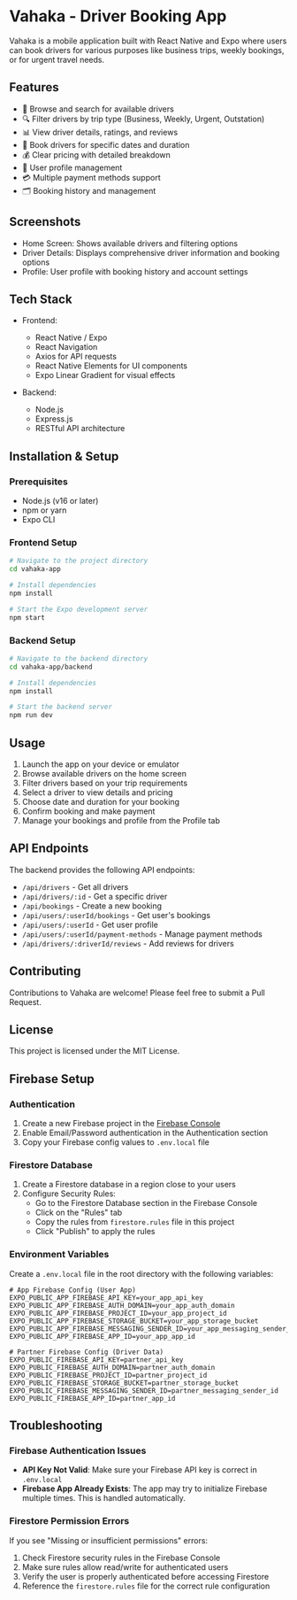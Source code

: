 # Vahaka - Driver Booking App

Vahaka is a mobile application built with React Native and Expo where users can book drivers for various purposes like business trips, weekly bookings, or for urgent travel needs.

## Features

- 🚗 Browse and search for available drivers
- 🔍 Filter drivers by trip type (Business, Weekly, Urgent, Outstation)
- 📊 View driver details, ratings, and reviews
- 📅 Book drivers for specific dates and duration
- 💰 Clear pricing with detailed breakdown
- 👤 User profile management
- 💳 Multiple payment methods support
- 🗂️ Booking history and management

## Screenshots

- Home Screen: Shows available drivers and filtering options
- Driver Details: Displays comprehensive driver information and booking options
- Profile: User profile with booking history and account settings

## Tech Stack

- Frontend:
  - React Native / Expo
  - React Navigation
  - Axios for API requests
  - React Native Elements for UI components
  - Expo Linear Gradient for visual effects

- Backend:
  - Node.js
  - Express.js
  - RESTful API architecture

## Installation & Setup

### Prerequisites

- Node.js (v16 or later)
- npm or yarn
- Expo CLI

### Frontend Setup

```bash
# Navigate to the project directory
cd vahaka-app

# Install dependencies
npm install

# Start the Expo development server
npm start
```

### Backend Setup

```bash
# Navigate to the backend directory
cd vahaka-app/backend

# Install dependencies
npm install

# Start the backend server
npm run dev
```

## Usage

1. Launch the app on your device or emulator
2. Browse available drivers on the home screen
3. Filter drivers based on your trip requirements
4. Select a driver to view details and pricing
5. Choose date and duration for your booking
6. Confirm booking and make payment
7. Manage your bookings and profile from the Profile tab

## API Endpoints

The backend provides the following API endpoints:

- `/api/drivers` - Get all drivers
- `/api/drivers/:id` - Get a specific driver
- `/api/bookings` - Create a new booking
- `/api/users/:userId/bookings` - Get user's bookings
- `/api/users/:userId` - Get user profile
- `/api/users/:userId/payment-methods` - Manage payment methods
- `/api/drivers/:driverId/reviews` - Add reviews for drivers

## Contributing

Contributions to Vahaka are welcome! Please feel free to submit a Pull Request.

## License

This project is licensed under the MIT License.

## Firebase Setup

### Authentication
1. Create a new Firebase project in the [Firebase Console](https://console.firebase.google.com/)
2. Enable Email/Password authentication in the Authentication section
3. Copy your Firebase config values to `.env.local` file

### Firestore Database
1. Create a Firestore database in a region close to your users
2. Configure Security Rules:
   - Go to the Firestore Database section in the Firebase Console
   - Click on the "Rules" tab
   - Copy the rules from `firestore.rules` file in this project
   - Click "Publish" to apply the rules

### Environment Variables
Create a `.env.local` file in the root directory with the following variables:

```
# App Firebase Config (User App)
EXPO_PUBLIC_APP_FIREBASE_API_KEY=your_app_api_key
EXPO_PUBLIC_APP_FIREBASE_AUTH_DOMAIN=your_app_auth_domain
EXPO_PUBLIC_APP_FIREBASE_PROJECT_ID=your_app_project_id
EXPO_PUBLIC_APP_FIREBASE_STORAGE_BUCKET=your_app_storage_bucket
EXPO_PUBLIC_APP_FIREBASE_MESSAGING_SENDER_ID=your_app_messaging_sender_id
EXPO_PUBLIC_APP_FIREBASE_APP_ID=your_app_app_id

# Partner Firebase Config (Driver Data)
EXPO_PUBLIC_FIREBASE_API_KEY=partner_api_key
EXPO_PUBLIC_FIREBASE_AUTH_DOMAIN=partner_auth_domain
EXPO_PUBLIC_FIREBASE_PROJECT_ID=partner_project_id
EXPO_PUBLIC_FIREBASE_STORAGE_BUCKET=partner_storage_bucket
EXPO_PUBLIC_FIREBASE_MESSAGING_SENDER_ID=partner_messaging_sender_id
EXPO_PUBLIC_FIREBASE_APP_ID=partner_app_id
```

## Troubleshooting

### Firebase Authentication Issues
- **API Key Not Valid**: Make sure your Firebase API key is correct in `.env.local`
- **Firebase App Already Exists**: The app may try to initialize Firebase multiple times. This is handled automatically.

### Firestore Permission Errors
If you see "Missing or insufficient permissions" errors:
1. Check Firestore security rules in the Firebase Console
2. Make sure rules allow read/write for authenticated users
3. Verify the user is properly authenticated before accessing Firestore
4. Reference the `firestore.rules` file for the correct rule configuration
